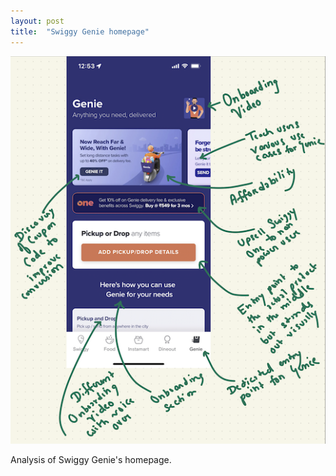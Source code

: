 ```yaml
---
layout: post
title:  "Swiggy Genie homepage"
---
```


![Swiggy Genie](/assets/img/genie.png)

Analysis of Swiggy Genie's homepage.
